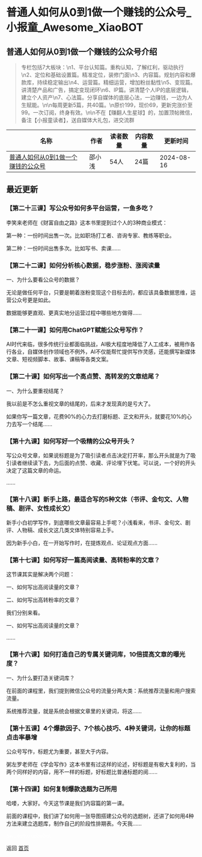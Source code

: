 # 普通人如何从0到1做一个赚钱的公众号_小报童_Awesome_XiaoBOT

## 普通人如何从0到1做一个赚钱的公众号介绍
> 专栏包括7大板块：\n1、平台认知篇。重构认知，了解红利，驱动执行\n2、定位和基础设置篇。精准定位，装修门面\n3、内容篇。规划内容和爆款库，持续稳定输出\n4、运营篇。精细运营，增加粉丝黏性\n5、变现篇。讲清楚产品和广告，搞定变现闭环\n6、IP篇。讲清楚个人IP的底层逻辑，建立个人资产\n7、心法篇。分享自媒体的底层心法，一边赚钱，一边为人生赋能。\n\n每周更新5篇，共40篇。\n原价199，现价69，更新完涨价至99。一次订阅，终身有效。\n\n不在【赚翻人生星球】的，加置顶帖微信，备注【小报童读者】，送自媒体大礼包，进交流群  
  


|名称|作者|读者数量|内容数量|更新时间|
|---|---|---|---|---|
|[普通人如何从0到1做一个赚钱的公众号](https://xiaobot.net/p/enlargeyourself?refer=9c3f1c95-a052-465a-9902-f6d75080262a)|邵小浅|54人|24篇|2024-08-16|

## 最近更新
### 【第二十三课】写公众号如何多平台运营，一鱼多吃？

李笑来老师在《财富自由之路》这本书里提到过个人的3种商业模式：

第一种：一份时间出售一次。比如职场打工者、咨询专家、教练等职业。

第二种：一份时间出售多次。比如写书、卖课......

### 【第二十二课】如何分析核心数据，稳步涨粉、涨阅读量

一、为什么要看公众号的数据？

无论是做任何平台，只要是朝着涨粉变现这个目标去的，都应该具备数据思维，运营公众号更是如此。

数据能够更直观、更真实地分运营过程中哪些地方做得......

### 【第二十一课】如何用ChatGPT赋能公众号写作？

AI时代来临，很多传统行业都面临挑战，AI极大程度地降低了人工成本，被用作各行各业，自媒体创作领域也不例外，AI不仅能帮忙提供写作灵感，还能撰写新媒体文章、短视频脚本、故事、课稿等各类文案。

### 【第二十课】如何写出一个高点赞、高转发的文章结尾？

一、为什么要重视结尾？

我以前是不怎么重视文章的结尾的，后来才发现真的是亏大了。

如果你写一篇文章，花费90%的心力去打磨标题、正文和开头，就要花10%的心力去写一个结尾......

### 【第十九课】如何写好一个吸精的公众号开头？

写公众号文章，如果说标题是为了吸引读者点击决定打开率，那么开头就是为了吸引读者继续读下去，为后面的点赞、收藏、评论埋下伏笔。可以说，一个好的开头决定了这篇文章的命运。

......

### 【第十八课】新手上路，最适合写的5种文体（书评、金句文、人物稿、剧评、女性成长文）

新手小白初学写作，到底哪些文章最容易上手呢？小浅看来，书评、金句文、剧评、人物稿、成长文这几类文体特别容易上手。

因为新手小白，在一开始写作时，在提炼观点、论证观点方面......

### 【第十七课】如何写好一篇高阅读量、高转粉率的文章？

这节课其实是解决两个问题：

一、如何写出高阅读量的文章？

二、如何写出高转粉率的文章？

我们分别来看。

一、如何写出高阅读量的文章？

......

### 【第十六课】如何打造自己的专属关键词库，10倍提高文章的曝光度？

一、为什么要打造关键词库？

在前面的课程里，我们提到微信公众号的流量分两大类：系统推荐流量和用户搜索流量。

系统推荐流量，就是系统会根据文章里的关键词，将这......

### 【第十五课】4个爆款因子、7个核心技巧、4种关键词，让你的标题点击率暴增

公众号写作，标题尤为重要，甚至大于内容。

粥左罗老师在《学会写作》这本书里有过这样的论述，好标题是有极大复利的，当两个同样好的内容，用不一样的标题，好标题比普通标题的阅......

### 【第十四课】如何复制爆款选题为己所用

哈喽，大家好。今天这节课是我们内容篇的第一课。

前面的课程中，我们讲了如何用一张导图搭建公众号的选题树，还讲了如何用4种方法来建立选题库，制作自己的阶段性排期表。今天我......


<a href="https://github.com/Reno9527/awesome-xiaobot" style="color: white; text-decoration: none;">awesome-xiaobot</a>

返回 [首页](../README.md)
